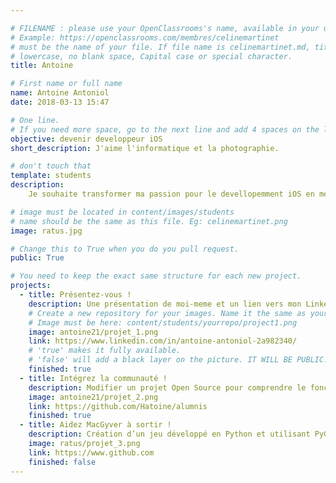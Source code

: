 ```yaml
---

# FILENAME : please use your OpenClassrooms's name, available in your url.
# Example: https://openclassrooms.com/membres/celinemartinet
# must be the name of your file. If file name is celinemartinet.md, title is celinemartinet.
# lowercase, no blank space, Capital case or special character.
title: Antoine

# First name or full name
name: Antoine Antoniol
date: 2018-03-13 15:47

# One line.
# If you need more space, go to the next line and add 4 spaces on the left, as in 'description'.
objective: devenir developpeur iOS
short_description: J'aime l'informatique et la photographie.

# don't touch that
template: students
description:
    Je souhaite transformer ma passion pour le devellopemment iOS en métier, après avoir été photographe freelance pendant 16 ans.

# image must be located in content/images/students
# name should be the same as this file. Eg: celinemartinet.png
image: ratus.jpg

# Change this to True when you do you pull request.
public: True

# You need to keep the exact same structure for each new project.
projects:
  - title: Présentez-vous !
    description: Une présentation de moi-meme et un lien vers mon Linkedin.
    # Create a new repository for your images. Name it the same as your nickname and profile picture.
    # Image must be here: content/students/yourrepo/project1.png
    image: antoine21/projet_1.png
    link: https://www.linkedin.com/in/antoine-antoniol-2a982340/
    # 'true' makes it fully available.
    # 'false' will add a black layer on the picture. IT WILL BE PUBLIC!
    finished: true
  - title: Intégrez la communauté !
    description: Modifier un projet Open Source pour comprendre le fonctionnement de Git, de Github et des pull requests. 
    image: antoine21/projet_2.png
    link: https://github.com/Hatoine/alumnis
    finished: true
  - title: Aidez MacGyver à sortir !
    description: Création d’un jeu développé en Python et utilisant PyGame.
    image: ratus/projet_3.png
    link: https://www.github.com
    finished: false
---
```

